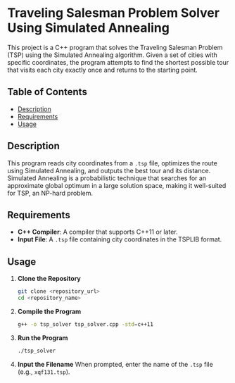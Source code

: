 # Traveling Salesman Problem Solver Using Simulated Annealing

This project is a C++ program that solves the Traveling Salesman Problem (TSP) using the Simulated Annealing algorithm. Given a set of cities with specific coordinates, the program attempts to find the shortest possible tour that visits each city exactly once and returns to the starting point.

## Table of Contents

- [Description](#description)
- [Requirements](#requirements)
- [Usage](#usage)


## Description

This program reads city coordinates from a `.tsp` file, optimizes the route using Simulated Annealing, and outputs the best tour and its distance. Simulated Annealing is a probabilistic technique that searches for an approximate global optimum in a large solution space, making it well-suited for TSP, an NP-hard problem.

## Requirements

- **C++ Compiler**: A compiler that supports C++11 or later.
- **Input File**: A `.tsp` file containing city coordinates in the TSPLIB format.

## Usage

1. **Clone the Repository**
    ```bash
    git clone <repository_url>
    cd <repository_name>
    ```

2. **Compile the Program**
    ```bash
    g++ -o tsp_solver tsp_solver.cpp -std=c++11
    ```

3. **Run the Program**
    ```bash
    ./tsp_solver
    ```

4. **Input the Filename**
   When prompted, enter the name of the `.tsp` file (e.g., `xqf131.tsp`).

